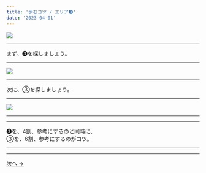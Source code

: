 ```yaml
---
title: '歩むコツ / エリア➌'
date: '2023-04-01'
---
```

![](/images/33.jpg)
***
まず、➌を探しましょう。
***
![](/images/33_n.jpg)
***
次に、③を探しましょう。
***
![](/images/33__n.jpg)
***
***
➌を、4割、参考にするのと同時に、  
③を、6割、参考にするのがコツ。
***
***
[ 次へ → ](/posts/44)
